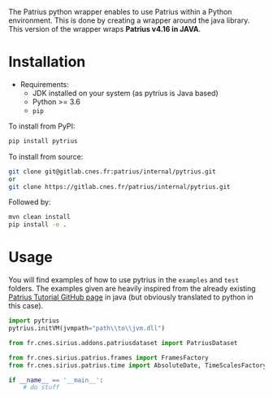 The Patrius python wrapper enables to use Patrius within a Python environment. This is done by creating a wrapper around the java library.
This version of the wrapper wraps **Patrius v4.16 in JAVA**.

# Installation

* Requirements:
  * JDK installed on your system (as pytrius is Java based)
  * Python >= 3.6
  * `pip`

To install from PyPI:
```bash
pip install pytrius
```

To install from source:
```bash
git clone git@gitlab.cnes.fr:patrius/internal/pytrius.git
or
git clone https://gitlab.cnes.fr/patrius/internal/pytrius.git
```

Followed by: 

```bash
mvn clean install
pip install -e .
```

# Usage

You will find examples of how to use pytrius in the `examples` and `test` folders. The examples given are heavily inspired from the already existing [Patrius Tutorial GitHub page](https://github.com/CNES/patrius-tutorials/tree/main) in java (but obviously translated to python in this case). 

```python
import pytrius
pytrius.initVM(jvmpath="path\\to\\jvm.dll")

from fr.cnes.sirius.addons.patriusdataset import PatriusDataset

from fr.cnes.sirius.patrius.frames import FramesFactory
from fr.cnes.sirius.patrius.time import AbsoluteDate, TimeScalesFactory

if __name__ == '__main__':
    # do stuff
```